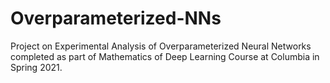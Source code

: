 # Overparameterized-NNs
Project on Experimental Analysis of Overparameterized Neural Networks completed as part of Mathematics of Deep Learning Course at Columbia in Spring 2021.
